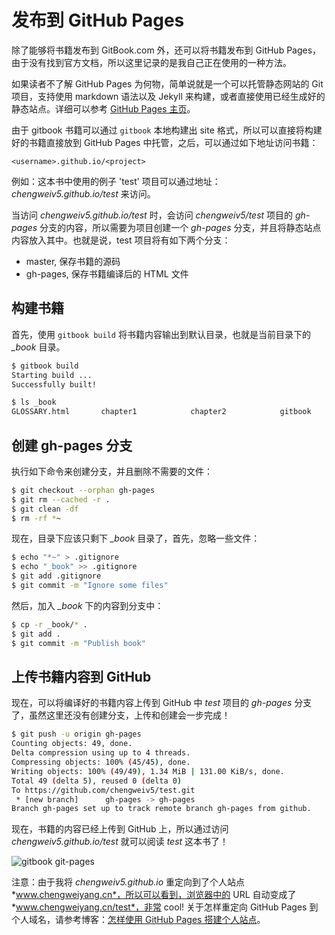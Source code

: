 # 发布到 GitHub Pages

除了能够将书籍发布到 GitBook.com 外，还可以将书籍发布到 GitHub Pages，由于没有找到官方文档，所以这里记录的是我自己正在使用的一种方法。

如果读者不了解 GitHub Pages 为何物，简单说就是一个可以托管静态网站的 Git 项目，支持使用 markdown 语法以及 Jekyll 来构建，或者直接使用已经生成好的静态站点。详细可以参考 [GitHub Pages 主页](https://pages.github.com/)。

由于 gitbook 书籍可以通过 `gitbook` 本地构建出 site 格式，所以可以直接将构建好的书籍直接放到 GitHub Pages 中托管，之后，可以通过如下地址访问书籍：

```
<username>.github.io/<project>
```

例如：这本书中使用的例子 'test' 项目可以通过地址：*chengweiv5.github.io/test* 来访问。

当访问 *chengweiv5.github.io/test* 时，会访问 *chengweiv5/test* 项目的 *gh-pages* 分支的内容，所以需要为项目创建一个 *gh-pages* 分支，并且将静态站点内容放入其中。也就是说，test 项目将有如下两个分支：

- master, 保存书籍的源码
- gh-pages, 保存书籍编译后的 HTML 文件

## 构建书籍

首先，使用 `gitbook build` 将书籍内容输出到默认目录，也就是当前目录下的 *_book* 目录。

```bash
$ gitbook build
Starting build ...
Successfully built!

$ ls _book
GLOSSARY.html       chapter1            chapter2            gitbook             glossary_index.json index.html          search_index.json
```

## 创建 gh-pages 分支

执行如下命令来创建分支，并且删除不需要的文件：

```bash
$ git checkout --orphan gh-pages
$ git rm --cached -r .
$ git clean -df
$ rm -rf *~
```

现在，目录下应该只剩下 *_book* 目录了，首先，忽略一些文件：

```bash
$ echo "*~" > .gitignore
$ echo "_book" >> .gitignore
$ git add .gitignore
$ git commit -m "Ignore some files"
```

然后，加入 *_book* 下的内容到分支中：

```bash
$ cp -r _book/* .
$ git add .
$ git commit -m "Publish book"
```

## 上传书籍内容到 GitHub

现在，可以将编译好的书籍内容上传到 GitHub 中 *test* 项目的 *gh-pages* 分支了，虽然这里还没有创建分支，上传和创建会一步完成！

```bash
$ git push -u origin gh-pages
Counting objects: 49, done.
Delta compression using up to 4 threads.
Compressing objects: 100% (45/45), done.
Writing objects: 100% (49/49), 1.34 MiB | 131.00 KiB/s, done.
Total 49 (delta 5), reused 0 (delta 0)
To https://github.com/chengweiv5/test.git
 * [new branch]      gh-pages -> gh-pages
Branch gh-pages set up to track remote branch gh-pages from github.
```

现在，书籍的内容已经上传到 GitHub 上，所以通过访问 *chengweiv5.github.io/test* 就可以阅读 *test* 这本书了！

![gitbook git-pages](https://pzy-images.oss-cn-hangzhou.aliyuncs.com/img/gitbook-git-pages.webp)

注意：由于我将 *chengweiv5.github.io* 重定向到了个人站点 *www.chengweiyang.cn*，所以可以看到，浏览器中的 URL 自动变成了 *www.chengweiyang.cn/test*，非常 cool! 关于怎样重定向 GitHub Pages 到个人域名，请参考博客：[怎样使用 GitHub Pages 搭建个人站点](http://www.chengweiyang.cn/2014/07/19/Whats-behind-this-site/)。